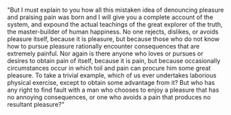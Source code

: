 "But I must explain to you how all this mistaken idea of denouncing pleasure and praising pain was born and I will give you a complete 
account of the system, and expound the actual teachings of the great explorer of the truth, the master-builder of human happiness. No 
one rejects, dislikes, or avoids pleasure itself, because it is pleasure, but because those who do not know how to pursue pleasure 
rationally encounter consequences that are extremely painful. Nor again is there anyone who loves or pursues or desires to obtain pain
 of itself, because it is pain, but because occasionally circumstances occur in which toil and pain can procure him some great pleasure.
  To take a trivial example, which of us ever undertakes laborious physical exercise, except to obtain some advantage from it? But who 
  has any right to find fault with a man who chooses to enjoy a pleasure that has no annoying consequences, or one who avoids a pain 
  that produces no resultant pleasure?"
    